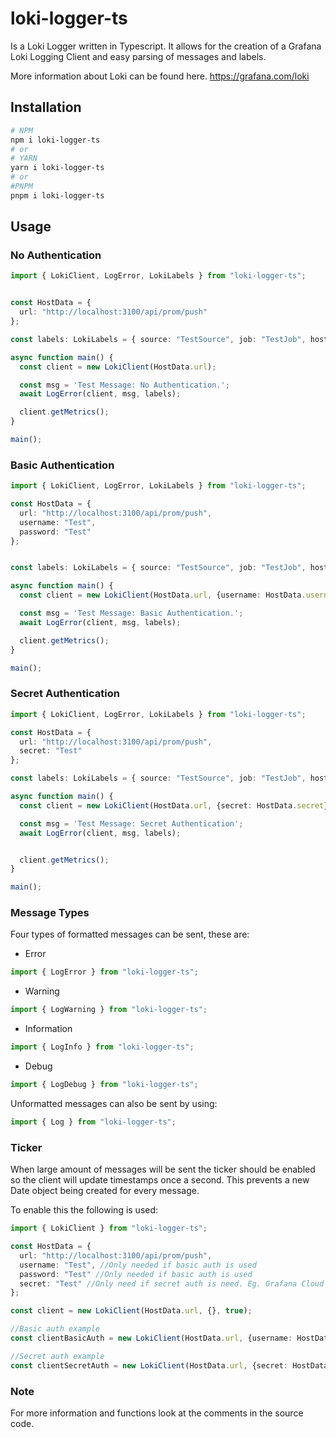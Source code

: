 # loki-logger-ts

Is a Loki Logger written in Typescript. It allows for the creation of a Grafana Loki Logging Client and easy parsing of messages and labels.

More information about Loki can be found here.
<https://grafana.com/loki>

## Installation

```bash
# NPM
npm i loki-logger-ts
# or
# YARN
yarn i loki-logger-ts
# or
#PNPM
pnpm i loki-logger-ts
```

## Usage

### No Authentication

``` ts
import { LokiClient, LogError, LokiLabels } from "loki-logger-ts";


const HostData = {
  url: "http://localhost:3100/api/prom/push"
};

const labels: LokiLabels = { source: "TestSource", job: "TestJob", host: "TestHost" };

async function main() {
  const client = new LokiClient(HostData.url);

  const msg = 'Test Message: No Authentication.';
  await LogError(client, msg, labels);

  client.getMetrics();
}

main();

```

### Basic Authentication

```ts
import { LokiClient, LogError, LokiLabels } from "loki-logger-ts";

const HostData = {
  url: "http://localhost:3100/api/prom/push",
  username: "Test",
  password: "Test"
};


const labels: LokiLabels = { source: "TestSource", job: "TestJob", host: "TestHost" };

async function main() {
  const client = new LokiClient(HostData.url, {username: HostData.username, password: HostData.password});

  const msg = 'Test Message: Basic Authentication.';
  await LogError(client, msg, labels);

  client.getMetrics();
}

main();
```

### Secret Authentication

```ts
import { LokiClient, LogError, LokiLabels } from "loki-logger-ts";

const HostData = {
  url: "http://localhost:3100/api/prom/push",
  secret: "Test"
};

const labels: LokiLabels = { source: "TestSource", job: "TestJob", host: "TestHost" };

async function main() {
  const client = new LokiClient(HostData.url, {secret: HostData.secret});

  const msg = 'Test Message: Secret Authentication';
  await LogError(client, msg, labels);


  client.getMetrics();
}

main();
```

### Message Types

Four types of formatted messages can be sent, these are:

- Error
  
```ts
import { LogError } from "loki-logger-ts";
```

- Warning

```ts
import { LogWarning } from "loki-logger-ts";
```

- Information

```ts
import { LogInfo } from "loki-logger-ts";
```

- Debug

```ts
import { LogDebug } from "loki-logger-ts";
```

Unformatted messages can also be sent by using:

```ts
import { Log } from "loki-logger-ts";
```

### Ticker

When large amount of messages will be sent the ticker should be enabled so the client will update timestamps once a second. This prevents a new Date object being created for every message.

To enable this the following is used:

```ts
import { LokiClient } from "loki-logger-ts";

const HostData = {
  url: "http://localhost:3100/api/prom/push",
  username: "Test", //Only needed if basic auth is used
  password: "Test" //Only needed if basic auth is used
  secret: "Test" //Only need if secret auth is need. Eg. Grafana Cloud
};

const client = new LokiClient(HostData.url, {}, true);

//Basic auth example
const clientBasicAuth = new LokiClient(HostData.url, {username: HostData.username, password: HostData.password}, true);

//Secret auth example
const clientSecretAuth = new LokiClient(HostData.url, {secret: HostData.secret}, true);

```

### Note

For  more information and functions look at the comments in the source code.
